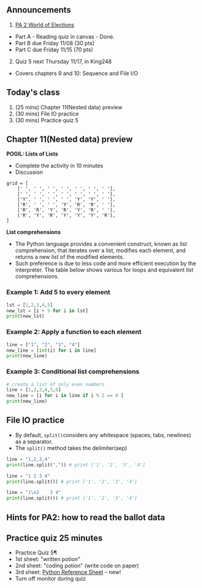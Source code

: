 ## Announcements
1. [PA 2 World of Elections](https://w3.cs.jmu.edu/cs149/f24/pa/pa2/)
- Part A - Reading quiz in canvas - Done.
- Part B due Friday 11/08 (30 pts)
- Part C due Friday 11/15 (70 pts)
2. Quiz 5 next Thursday 11/17, in King248
- Covers chapters 9 and 10: Sequence and File I/O

## Today's class
1. (25 mins) Chapter 11(Nested data) preview
2. (30 mins) File IO practice
3. (30 mins) Practice quiz 5

## Chapter 11(Nested data) preview

**POGIL: Lists of Lists**
   - Complete the activity in 10 minutes
   - Discussion

```
grid = [
    [' ', ' ', ' ', ' ', ' ', ' ', ' '],
    [' ', ' ', ' ', ' ', ' ', ' ', ' '],
    ['Y', ' ', ' ', ' ', 'Y', 'Y', ' '],
    ['R', ' ', ' ', 'Y', 'R', 'R', ' '],
    ['R', 'R', 'Y', 'R', 'Y', 'R', ' '],
    ['R', 'Y', 'R', 'Y', 'Y', 'Y', 'R'],
]
```

**List comprehensions**
- The Python language provides a convenient construct, known as list comprehension,
that iterates over a list, modifies each element, and returns a new list of the modified elements.
- Such preference is due to less code and more efficient execution by the interpreter. The table below shows various for loops and equivalent list comprehensions.

### Example 1: Add 5 to every element

```Python
lst = [1,2,3,4,5]
new_lst = [i + 5 for i in lst]
print(new_lst)
```

### Example 2: Apply a function to each element

```Python
line = ["1", "2", "3", "4"]
new_line = [int(i) for i in line]
print(new_line)
```

### Example 3: Conditional list comprehensions

```Python
# create a list of only even numbers
line = [1,2,3,4,5,6]
new_line = [i for i in line if i % 2 == 0 ]
print(new_line)
```

## File IO practice
- By default, `split()`considers any whitespace (spaces, tabs, newlines) as a separator.
- The `split()` method takes the delimiter(sep)

```Python
line = "1,2,3,4"
print(line.split(",")) # print ['1', '2', '3', '4']

line = "1 2 3 4"
print(line.split()) # print ['1', '2', '3', '4']

line = "1\n2    3 4"
print(line.split()) # print ['1', '2', '3', '4']
```

## Hints for PA2: how to read the ballot data

## Practice quiz 25 minutes
- Practice Quiz 5¶
- 1st sheet: "written potion"
- 2nd sheet: "coding potion" (write code on paper)
- 3rd sheet: [Python Reference Sheet](https://w3.cs.jmu.edu/cs149/f24/quiz/reference/) – new!
- Turn off monitor during quiz
